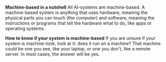**Machine-based in a nutshell**
All AI-systems are machine-based. A machine-based system is anything that uses hardware, meaning the physical parts you can touch (the computer) and software, meaning the instructions or programs that tell the hardware what to do, like apps or operating systems.

**How to know if your system is machine-based**
If you are unsure if your system is machine-look, look at it: does it run on a machine? That machine could be one you see, like your laptop, or one you don't, like a remote server. In most cases, the answer will be yes. 